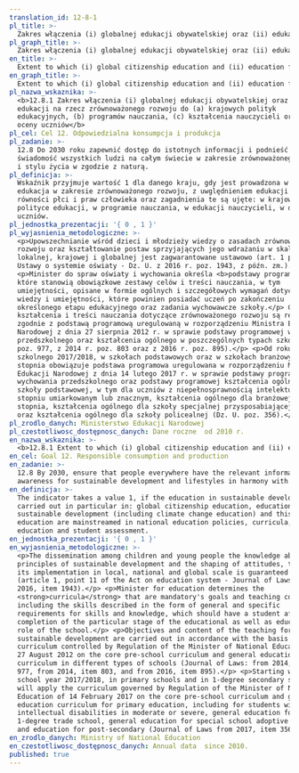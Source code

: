 ```yaml
---
translation_id: 12-8-1
pl_title: >-
  Zakres włączenia (i) globalnej edukacji obywatelskiej oraz (ii) edukacji na rzecz zrównoważonego rozwoju do (a) krajowych polityk edukacyjnych, (b) programów nauczania, (c) kształcenia nauczycieli oraz (d) oceny uczniów
pl_graph_title: >-
  Zakres włączenia (i) globalnej edukacji obywatelskiej oraz (ii) edukacji na rzecz zrównoważonego rozwoju do (a) krajowych polityk edukacyjnych, (b) programów nauczania, (c) kształcenia nauczycieli oraz (d) oceny uczniów
en_title: >-
  Extent to which (i) global citizenship education and (ii) education for sustainable development are mainstreamed in (a) national education policies; (b) curricula; (c) teacher education; and (d) student assessment
en_graph_title: >-
  Extent to which (i) global citizenship education and (ii) education for sustainable development are mainstreamed in (a) national education policies; (b) curricula; (c) teacher education; and (d) student assessment
pl_nazwa_wskaznika: >-
  <b>12.8.1 Zakres włączenia (i) globalnej edukacji obywatelskiej oraz (ii)
  edukacji na rzecz zrównoważonego rozwoju do (a) krajowych polityk
  edukacyjnych, (b) programów nauczania, (c) kształcenia nauczycieli oraz (d)
  oceny uczniów</b>
pl_cel: Cel 12. Odpowiedzialna konsumpcja i produkcja
pl_zadanie: >-
  12.8 Do 2030 roku zapewnić dostęp do istotnych informacji i podnieść
  świadomość wszystkich ludzi na całym świecie w zakresie zrównoważonego rozwoju
  i stylu życia w zgodzie z naturą.
pl_definicja: >-
  Wskaźnik przyjmuje wartość 1 dla danego kraju, gdy jest prowadzona w nim
  edukacja w zakresie zrównoważonego rozwoju, z uwględnieniem edukacji na rzecz
  równości płci i praw człowieka oraz zagadnienia te są ujęte: w krajowej
  polityce edukacji, w programie nauczania, w edukacji nauczycieli, w ocenianiu
  uczniów.
pl_jednostka_prezentacji: '{ 0 , 1 }'
pl_wyjasnienia_metodologiczne: >-
  <p>Upowszechnianie wśród dzieci i młodzieży wiedzy o zasadach zrównoważonego
  rozwoju oraz kształtowanie postaw sprzyjających jego wdrażaniu w skali
  lokalnej, krajowej i globalnej jest zagwarantowane ustawowo (art. 1 pkt 11
  Ustawy o systemie oświaty - Dz. U. z 2016 r. poz. 1943, z późn. zm.).</p>
  <p>Minister do spraw oświaty i wychowania określa <b>podstawy programowe</b>,
  które stanowią obowiązkowe zestawy celów i treści nauczania, w tym
  umiejętności, opisane w formie ogólnych i szczegółowych wymagań dotyczących
  wiedzy i umiejętności, które powinien posiadać uczeń po zakończeniu
  określonego etapu edukacyjnego oraz zadania wychowawcze szkoły.</p> Cele
  kształcenia i treści nauczania dotyczące zrównoważonego rozwoju są realizowane
  zgodnie z podstawą programową uregulowaną w rozporządzeniu Ministra Edukacji
  Narodowej z dnia 27 sierpnia 2012 r. w sprawie podstawy programowej wychowania
  przedszkolnego oraz kształcenia ogólnego w poszczególnych typach szkół (Dz. U.
  poz. 977, z 2014 r. poz. 803 oraz z 2016 r. poz. 895).</p> <p>Od roku
  szkolnego 2017/2018, w szkołach podstawowych oraz w szkołach branżowych I
  stopnia obowiązuje podstawa programowa uregulowana w rozporządzeniu Ministra
  Edukacji Narodowej z dnia 14 lutego 2017 r. w sprawie podstawy programowej
  wychowania przedszkolnego oraz podstawy programowej kształcenia ogólnego dla
  szkoły podstawowej, w tym dla uczniów z niepełnosprawnością intelektualną w
  stopniu umiarkowanym lub znacznym, kształcenia ogólnego dla branżowej szkoły I
  stopnia, kształcenia ogólnego dla szkoły specjalnej przysposabiającej do pracy
  oraz kształcenia ogólnego dla szkoły policealnej (Dz. U. poz. 356).</p>
pl_zrodlo_danych: Ministerstwo Edukacji Narodowej
pl_czestotliwosc_dostępnosc_danych: Dane roczne  od 2010 r.
en_nazwa_wskaznika: >-
  <b>12.8.1 Extent to which (i) global citizenship education and (ii) education for sustainable development are mainstreamed in (a) national education policies; (b) curricula; (c) teacher education; and (d) student assessment</b>
en_cel: Goal 12. Responsible consumption and production
en_zadanie: >-
  12.8 By 2030, ensure that people everywhere have the relevant information and
  awareness for sustainable development and lifestyles in harmony with nature
en_definicja: >-
  The indicator takes a value 1, if the education in sustainable development is
  carried out in particular in: global citizenship education, education for
  sustainable development (including climate change education) and this
  education are mainstreamed in national education policies, curricula, teacher
  education and student assessment.
en_jednostka_prezentacji: '{ 0 , 1 }'
en_wyjasnienia_metodologiczne: >-
  <p>The dissemination among children and young people the knowledge about the
  principles of sustainable development and the shaping of attitudes, to foster
  its implementation in local, national and global scale is guaranteed by law
  (article 1, point 11 of the Act on education system - Journal of Laws from
  2016, item 1943).</p> <p>Minister for education determines the
  <strong>curricula</strong> that are mandatory's goals and teaching content,
  including the skills described in the form of general and specific
  requirements for skills and knowledge, which should have a student after
  completion of the particular stage of the educational as well as educational
  role of the school.</p> <p>Objectives and content of the teaching for
  sustainable development are carried out in accordance with the basis of a
  curriculum controlled by Regulation of the Minister of National Education of
  27 August 2012 on the core pre-school curriculum and general education
  curriculum in different types of schools (Journal of Laws: from 2014, item
  977, from 2014, item 803, and from 2016, item 895).</p> <p>Starting with the
  school year 2017/2018, in primary schools and in 1-degree secondary schools
  will apply the curriculum governed by Regulation of the Minister of National
  Education of 14 February 2017 on the core pre-school curriculum and general
  education curriculum for primary education, including for students with
  intellectual disabilities in moderate or severe, general education for
  1-degree trade school, general education for special school adoptive to work
  and education for post-secondary (Journal of Laws from 2017, item 356).</p>
en_zrodlo_danych: Ministry of National Education
en_czestotliwosc_dostępnosc_danych: Annual data  since 2010.
published: true
---
```

